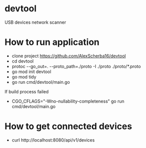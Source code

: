 # devtool
USB devices network scanner

# How to run application
- clone project https://github.com/AlexScherba16/devtool
- cd devtool
- protoc --go_out=. --proto_path=./proto -I ./proto ./proto/*.proto
- go mod init devtool
- go mod tidy
- go run cmd/devtool/main.go

If build process failed
- CGO_CFLAGS="-Wno-nullability-completeness" go run cmd/devtool/main.go

# How to get connected devices
- curl http://localhost:8080/api/v1/devices 
